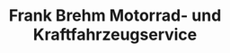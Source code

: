 ---
title: "Frank Brehm Motorrad- und Kraftfahrzeugservice"
url: /schneeberg/frank-brehm-motorrad-und-kraftfahrzeugservice/
shop: Motorrad
---